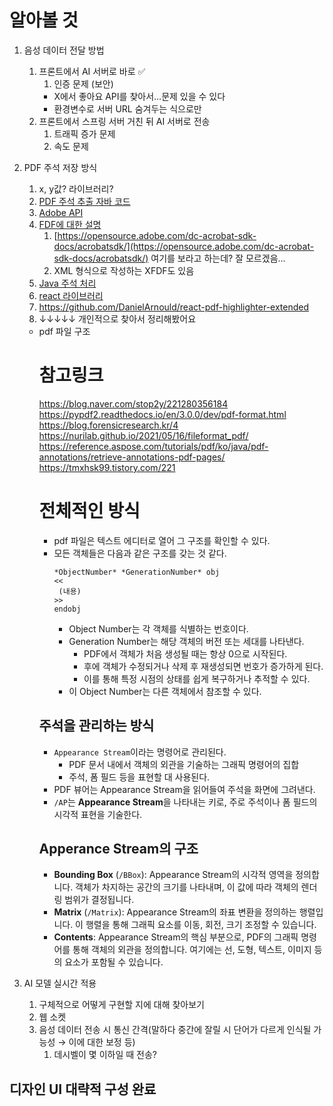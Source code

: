 # 알아볼 것

1. 음성 데이터 전달 방법

   1. 프론트에서 AI 서버로 바로 ✅
      1. 인증 문제 (보안)
      - X에서 좋아요 API를 찾아서…문제 있을 수 있다
      - 환경변수로 서버 URL 숨겨두는 식으로만
   2. 프론트에서 스프링 서버 거친 뒤 AI 서버로 전송
      1. 트래픽 증가 문제
      2. 속도 문제

1. PDF 주석 저장 방식
   1. x, y값? 라이브러리?
   2. [PDF 주석 추출 자바 코드](https://reference.aspose.com/tutorials/pdf/ko/java/pdf-annotations/extract-specific-annotation-pdfs/)
   3. [Adobe API](https://developer.adobe.com/document-services/apis/pdf-embed/)
   4. [FDF에 대한 설명](https://blog.naver.com/ivoryguard/40010799857)
      1. [https://opensource.adobe.com/dc-acrobat-sdk-docs/acrobatsdk/](https://opensource.adobe.com/dc-acrobat-sdk-docs/acrobatsdk/) 여기를 보라고 하는데? 잘 모르겠음…
      2. XML 형식으로 작성하는 XFDF도 있음
   5. [Java 주석 처리](https://blog.groupdocs.com/ko/annotation/annotate-pdf-files-using-java/)
   6. [react 라이브러리](https://github.com/recogito/recogito-react-pdf)
   7. https://github.com/DanielArnould/react-pdf-highlighter-extended
   8. ↓↓↓↓↓ 개인적으로 찾아서 정리해봤어요
   - pdf 파일 구조
     # 참고링크
     https://blog.naver.com/stop2y/221280356184
     https://pypdf2.readthedocs.io/en/3.0.0/dev/pdf-format.html
     https://blog.forensicresearch.kr/4
     https://nurilab.github.io/2021/05/16/fileformat_pdf/
     https://reference.aspose.com/tutorials/pdf/ko/java/pdf-annotations/retrieve-annotations-pdf-pages/
     https://tmxhsk99.tistory.com/221
     # 전체적인 방식
     - pdf 파일은 텍스트 에디터로 열어 그 구조를 확인할 수 있다.
     - 모든 객체들은 다음과 같은 구조를 갖는 것 같다.
       ```
       *ObjectNumber* *GenerationNumber* obj
       <<
       	(내용)
       >>
       endobj
       ```
       - Object Number는 각 객체를 식별하는 번호이다.
       - Generation Number는 해당 객체의 버전 또는 세대를 나타낸다.
         - PDF에서 객체가 처음 생성될 때는 항상 0으로 시작된다.
         - 후에 객체가 수정되거나 삭제 후 재생성되면 번호가 증가하게 된다.
         - 이를 통해 특정 시점의 상태를 쉽게 복구하거나 추적할 수 있다.
       - 이 Object Number는 다른 객체에서 참조할 수 있다.
     ## 주석을 관리하는 방식
     - `Appearance Stream`이라는 명령어로 관리된다.
       - PDF 문서 내에서 객체의 외관을 기술하는 그래픽 명령어의 집합
       - 주석, 폼 필드 등을 표현할 대 사용된다.
     - PDF 뷰어는 Appearance Stream을 읽어들여 주석을 화면에 그려낸다.
     - `/AP`는 **Appearance Stream**을 나타내는 키로, 주로 주석이나 폼 필드의 시각적 표현을 기술한다.
     ## Apperance Stream의 구조
     - **Bounding Box** (`/BBox`): Appearance Stream의 시각적 영역을 정의합니다. 객체가 차지하는 공간의 크기를 나타내며, 이 값에 따라 객체의 렌더링 범위가 결정됩니다.
     - **Matrix** (`/Matrix`): Appearance Stream의 좌표 변환을 정의하는 행렬입니다. 이 행렬을 통해 그래픽 요소를 이동, 회전, 크기 조정할 수 있습니다.
     - **Contents**: Appearance Stream의 핵심 부분으로, PDF의 그래픽 명령어를 통해 객체의 외관을 정의합니다. 여기에는 선, 도형, 텍스트, 이미지 등의 요소가 포함될 수 있습니다.
1. AI 모델 실시간 적용
   1. 구체적으로 어떻게 구현할 지에 대해 찾아보기
   2. 웹 소켓
   3. 음성 데이터 전송 시 통신 간격(말하다 중간에 잘릴 시 단어가 다르게 인식될 가능성 → 이에 대한 보정 등)
      1. 데시벨이 몇 이하일 때 전송?

## 디자인 UI 대략적 구성 완료
